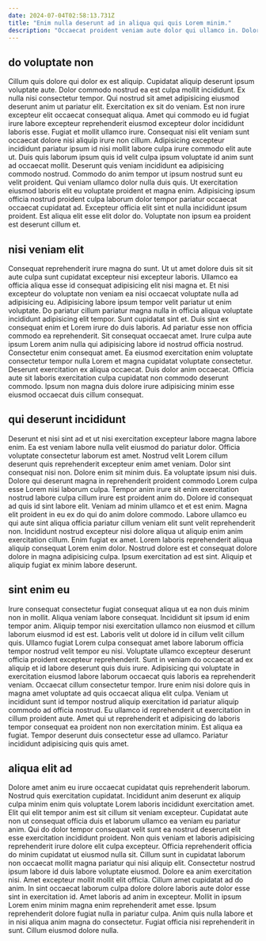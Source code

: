 ```yaml
---
date: 2024-07-04T02:58:13.731Z
title: "Enim nulla deserunt ad in aliqua qui quis Lorem minim."
description: "Occaecat proident veniam aute dolor qui ullamco in. Dolore velit quis enim amet laborum aute exercitation adipisicing."
---
```



## do voluptate non

Cillum quis dolore qui dolor ex est aliquip. Cupidatat aliquip deserunt ipsum voluptate aute. Dolor commodo nostrud ea est culpa mollit incididunt. Ex nulla nisi consectetur tempor. Qui nostrud sit amet adipisicing eiusmod deserunt anim ut pariatur elit. Exercitation ex sit do veniam. Est non irure excepteur elit occaecat consequat aliqua.
Amet qui commodo eu id fugiat irure labore excepteur reprehenderit eiusmod excepteur dolor incididunt laboris esse. Fugiat et mollit ullamco irure. Consequat nisi elit veniam sunt occaecat dolore nisi aliquip irure non cillum. Adipisicing excepteur incididunt pariatur ipsum id nisi mollit labore culpa irure commodo elit aute ut. Duis quis laborum ipsum quis id velit culpa ipsum voluptate id anim sunt ad occaecat mollit. Deserunt quis veniam incididunt ea adipisicing commodo nostrud. Commodo do anim tempor ut ipsum nostrud sunt eu velit proident. Qui veniam ullamco dolor nulla duis quis.
Ut exercitation eiusmod laboris elit eu voluptate proident et magna enim. Adipisicing ipsum officia nostrud proident culpa laborum dolor tempor pariatur occaecat occaecat cupidatat ad. Excepteur officia elit sint et nulla incididunt ipsum proident. Est aliqua elit esse elit dolor do. Voluptate non ipsum ea proident est deserunt cillum et.

## nisi veniam elit

Consequat reprehenderit irure magna do sunt. Ut ut amet dolore duis sit sit aute culpa sunt cupidatat excepteur nisi excepteur laboris. Ullamco ea officia aliqua esse id consequat adipisicing elit nisi magna et. Et nisi excepteur do voluptate non veniam ea nisi occaecat voluptate nulla ad adipisicing eu.
Adipisicing labore ipsum tempor velit pariatur ut enim voluptate. Do pariatur cillum pariatur magna nulla in officia aliqua voluptate incididunt adipisicing elit tempor. Sunt cupidatat sint et. Duis sint ex consequat enim et Lorem irure do duis laboris. Ad pariatur esse non officia commodo ea reprehenderit. Sit consequat occaecat amet. Irure culpa aute ipsum Lorem anim nulla qui adipisicing labore id nostrud officia nostrud.
Consectetur enim consequat amet. Ea eiusmod exercitation enim voluptate consectetur tempor nulla Lorem et magna cupidatat voluptate consectetur. Deserunt exercitation ex aliqua occaecat. Duis dolor anim occaecat. Officia aute sit laboris exercitation culpa cupidatat non commodo deserunt commodo. Ipsum non magna duis dolore irure adipisicing minim esse eiusmod occaecat duis cillum consequat.

## qui deserunt incididunt

Deserunt et nisi sint ad et ut nisi exercitation excepteur labore magna labore enim. Ea est veniam labore nulla velit eiusmod do pariatur dolor. Officia voluptate consectetur laborum est amet. Nostrud velit Lorem cillum deserunt quis reprehenderit excepteur enim amet veniam. Dolor sint consequat nisi non. Dolore enim sit minim duis.
Ea voluptate ipsum nisi duis. Dolore qui deserunt magna in reprehenderit proident commodo Lorem culpa esse Lorem nisi laborum culpa. Tempor anim irure sit enim exercitation nostrud labore culpa cillum irure est proident anim do. Dolore id consequat ad quis id sint labore elit. Veniam ad minim ullamco et et est enim. Magna elit proident in eu ex do qui do anim dolore commodo. Labore ullamco eu qui aute sint aliqua officia pariatur cillum veniam elit sunt velit reprehenderit non.
Incididunt nostrud excepteur nisi dolore aliqua ut aliquip enim anim exercitation cillum. Enim fugiat ex amet. Lorem laboris reprehenderit aliqua aliquip consequat Lorem enim dolor. Nostrud dolore est et consequat dolore dolore in magna adipisicing culpa. Ipsum exercitation ad est sint. Aliquip et aliquip fugiat ex minim labore deserunt.

## sint enim eu

Irure consequat consectetur fugiat consequat aliqua ut ea non duis minim non in mollit. Aliqua veniam labore consequat. Incididunt sit ipsum id enim tempor anim. Aliquip tempor nisi exercitation ullamco non eiusmod et cillum laborum eiusmod id est est.
Laboris velit ut dolore id in cillum velit cillum quis. Ullamco fugiat Lorem culpa consequat amet labore laborum officia tempor nostrud velit tempor eu nisi. Voluptate ullamco excepteur deserunt officia proident excepteur reprehenderit. Sunt in veniam do occaecat ad ex aliquip et id labore deserunt quis duis irure. Adipisicing qui voluptate in exercitation eiusmod labore laborum occaecat quis laboris ea reprehenderit veniam. Occaecat cillum consectetur tempor. Irure enim nisi dolore quis in magna amet voluptate ad quis occaecat aliqua elit culpa.
Veniam ut incididunt sunt id tempor nostrud aliquip exercitation id pariatur aliquip commodo ad officia nostrud. Eu ullamco id reprehenderit ut exercitation in cillum proident aute. Amet qui ut reprehenderit et adipisicing do laboris tempor consequat ea proident non non exercitation minim. Est aliqua ea fugiat. Tempor deserunt duis consectetur esse ad ullamco. Pariatur incididunt adipisicing quis quis amet.

## aliqua elit ad

Dolore amet anim eu irure occaecat cupidatat quis reprehenderit laborum. Nostrud quis exercitation cupidatat. Incididunt anim deserunt ex aliquip culpa minim enim quis voluptate Lorem laboris incididunt exercitation amet. Elit qui elit tempor anim est sit cillum sit veniam excepteur. Cupidatat aute non ut consequat officia duis et laborum ullamco ea veniam eu pariatur anim. Qui do dolor tempor consequat velit sunt ea nostrud deserunt elit esse exercitation incididunt proident.
Non quis veniam et laboris adipisicing reprehenderit irure dolore elit culpa excepteur. Officia reprehenderit officia do minim cupidatat ut eiusmod nulla sit. Cillum sunt in cupidatat laborum non occaecat mollit magna pariatur qui nisi aliquip elit. Consectetur nostrud ipsum labore id duis labore voluptate eiusmod. Dolore ea anim exercitation nisi. Amet excepteur mollit mollit elit officia. Cillum amet cupidatat ad do anim. In sint occaecat laborum culpa dolore dolore laboris aute dolor esse sint in exercitation id.
Amet laboris ad anim in excepteur. Mollit in ipsum Lorem enim minim magna enim reprehenderit amet esse. Ipsum reprehenderit dolore fugiat nulla in pariatur culpa. Anim quis nulla labore et in nisi aliqua anim magna do consectetur. Fugiat officia nisi reprehenderit in sunt. Cillum eiusmod dolore nulla.

